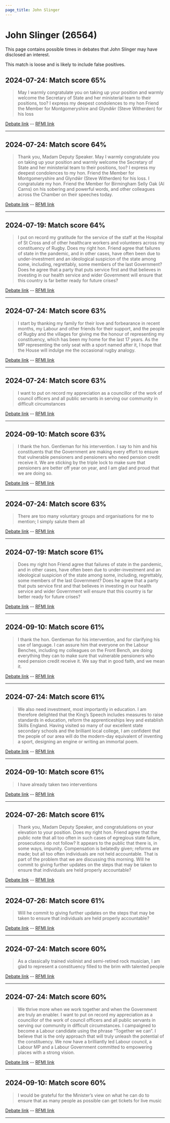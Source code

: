 ```yaml
---
page_title: John Slinger
---
```


# John Slinger  (26564)

This page contains possible times in debates that John Slinger may have disclosed an interest.

This match is loose and is likely to include false positives. 



## 2024-07-24: Match score 65%

>May I warmly congratulate you on taking up your position and warmly welcome the Secretary of State and her ministerial team to their positions, too? I express my deepest condolences to my hon Friend the Member for Montgomeryshire and Glyndŵr (Steve Witherden)  for his loss

[Debate link](https://www.theyworkforyou.com/debates/?id=2024-07-24d.768.1)  --  [RFMI link](https://www.theyworkforyou.com/mp/26564/register)


---



## 2024-07-24: Match score 64%

>Thank you, Madam Deputy Speaker. May I warmly congratulate you on taking up your position and warmly welcome the Secretary of State and her ministerial team to their positions, too? I express my deepest condolences to my hon. Friend the Member for Montgomeryshire and Glyndŵr (Steve Witherden)  for his loss. I congratulate my hon. Friend the Member for Birmingham Selly Oak (Al Carns) on his sobering and powerful words, and other colleagues across the Chamber on their speeches today.

[Debate link](https://www.theyworkforyou.com/debates/?id=2024-07-24d.768.1)  --  [RFMI link](https://www.theyworkforyou.com/mp/26564/register)


---



## 2024-07-19: Match score 64%

>I put on record my gratitude for the service of the staff at the Hospital of St Cross and of other healthcare workers and volunteers across my constituency of Rugby. Does my right hon. Friend agree that failures of state in the pandemic, and in other cases, have often been due to under-investment and an ideological suspicion of the state among some, including, regrettably, some members of the last Government? Does he agree that a party that puts service first and that believes in investing in our health service and wider Government will ensure that this country is far better ready for future crises?

[Debate link](https://www.theyworkforyou.com/debates/?id=2024-07-19b.294.3)  --  [RFMI link](https://www.theyworkforyou.com/mp/26564/register)


---



## 2024-07-24: Match score 63%

>I start by thanking my family for their love and forbearance in recent months, my Labour and other friends for their support, and the people of Rugby and the villages for giving me the honour of representing my constituency, which has been my home for the last 17 years. As the MP representing the only seat with a sport named after it, I hope that the House will indulge me the occasional rugby analogy.

[Debate link](https://www.theyworkforyou.com/debates/?id=2024-07-24d.768.1)  --  [RFMI link](https://www.theyworkforyou.com/mp/26564/register)


---



## 2024-07-24: Match score 63%

>I want to put on record my appreciation as a councillor of the work of council officers and all public servants in serving our community in difficult circumstances

[Debate link](https://www.theyworkforyou.com/debates/?id=2024-07-24d.768.1)  --  [RFMI link](https://www.theyworkforyou.com/mp/26564/register)


---



## 2024-09-10: Match score 63%

>I thank the hon. Gentleman for his intervention. I say to him and his constituents that the Government are making every effort to ensure that vulnerable pensioners and pensioners who need pension credit receive it. We are sticking by the triple lock to make sure that pensioners are better off year on year, and I am glad and proud that we are doing so.

[Debate link](https://www.theyworkforyou.com/debates/?id=2024-09-10a.769.0)  --  [RFMI link](https://www.theyworkforyou.com/mp/26564/register)


---



## 2024-07-24: Match score 63%

>There are too many voluntary groups and organisations for me to mention; I simply salute them all

[Debate link](https://www.theyworkforyou.com/debates/?id=2024-07-24d.768.1)  --  [RFMI link](https://www.theyworkforyou.com/mp/26564/register)


---



## 2024-07-19: Match score 61%

>Does my right hon Friend agree that failures of state in the pandemic, and in other cases, have often been due to under-investment and an ideological suspicion of the state among some, including, regrettably, some members of the last Government? Does he agree that a party that puts service first and that believes in investing in our health service and wider Government will ensure that this country is far better ready for future crises?

[Debate link](https://www.theyworkforyou.com/debates/?id=2024-07-19b.294.3)  --  [RFMI link](https://www.theyworkforyou.com/mp/26564/register)


---



## 2024-09-10: Match score 61%

>I thank the hon. Gentleman for his intervention, and for clarifying his use of language. I can assure him that everyone on the Labour Benches, including my colleagues on the Front Bench, are doing everything they can to make sure that vulnerable pensioners who need pension credit receive it. We say that in good faith, and we mean it.

[Debate link](https://www.theyworkforyou.com/debates/?id=2024-09-10a.768.4)  --  [RFMI link](https://www.theyworkforyou.com/mp/26564/register)


---



## 2024-07-24: Match score 61%

>We also need investment, most importantly in education. I am therefore delighted that the King’s Speech includes measures to raise standards in education, reform the apprenticeships levy and establish Skills England. Having visited so many of our excellent state secondary schools and the brilliant local college, I am confident that the people of our area will do the modern-day equivalent of inventing a sport, designing an engine or writing an immortal poem.

[Debate link](https://www.theyworkforyou.com/debates/?id=2024-07-24d.768.1)  --  [RFMI link](https://www.theyworkforyou.com/mp/26564/register)


---



## 2024-09-10: Match score 61%

>I have already taken two interventions

[Debate link](https://www.theyworkforyou.com/debates/?id=2024-09-10a.769.2)  --  [RFMI link](https://www.theyworkforyou.com/mp/26564/register)


---



## 2024-07-26: Match score 61%

>Thank you, Madam Deputy Speaker, and congratulations on your elevation to your position. Does my right hon. Friend agree that the public note that all too often in such cases of egregious state failure, prosecutions do not follow? It appears to the public that there is, in some ways, impunity. Compensation is belatedly given; reforms are made; but all too often individuals are not held accountable. That is part of the problem that we are discussing this morning. Will he commit to giving further updates on the steps that may be taken to ensure that individuals are held properly accountable?

[Debate link](https://www.theyworkforyou.com/debates/?id=2024-07-26d.936.3)  --  [RFMI link](https://www.theyworkforyou.com/mp/26564/register)


---



## 2024-07-26: Match score 61%

>Will he commit to giving further updates on the steps that may be taken to ensure that individuals are held properly accountable?

[Debate link](https://www.theyworkforyou.com/debates/?id=2024-07-26d.936.3)  --  [RFMI link](https://www.theyworkforyou.com/mp/26564/register)


---



## 2024-07-24: Match score 60%

>As a classically trained violinist and semi-retired rock musician, I am glad to represent a constituency filled to the brim with talented people

[Debate link](https://www.theyworkforyou.com/debates/?id=2024-07-24d.768.1)  --  [RFMI link](https://www.theyworkforyou.com/mp/26564/register)


---



## 2024-07-24: Match score 60%

>We thrive more when we work together and when the Government are truly an enabler. I want to put on record my appreciation as a councillor of the work of council officers and all public servants in serving our community in difficult circumstances. I campaigned to become a Labour candidate using the phrase “Together we can”. I believe that is the only approach that will truly unleash the potential of the constituency. We now have a brilliantly led Labour council, a Labour MP and a Labour Government committed to empowering places with a strong vision.

[Debate link](https://www.theyworkforyou.com/debates/?id=2024-07-24d.768.1)  --  [RFMI link](https://www.theyworkforyou.com/mp/26564/register)


---



## 2024-09-10: Match score 60%

>I would be grateful for the Minister’s view on what he can do to ensure that as many people as possible can get tickets for live music

[Debate link](https://www.theyworkforyou.com/debates/?id=2024-09-10a.803.4)  --  [RFMI link](https://www.theyworkforyou.com/mp/26564/register)


---

